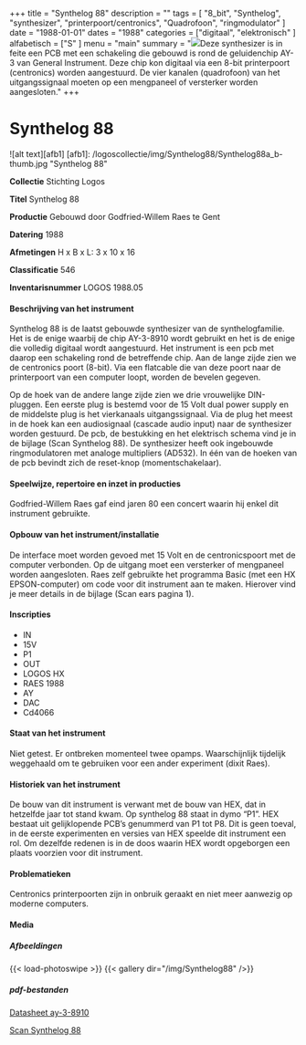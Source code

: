 ﻿+++
title = "Synthelog 88"
description = ""
tags = [
"8_bit",
"Synthelog",
"synthesizer",
"printerpoort/centronics",
"Quadrofoon",
"ringmodulator"
]
date = "1988-01-01"
dates = "1988"
categories = ["digitaal", "elektronisch"
]
alfabetisch = ["S"
]
menu = "main"
summary = "<a href='/logoscollectie/1988/synthelog88'><img src='/logoscollectie/img/Synthelog88/Synthelog88a_b-thumb.jpg'></a>Deze synthesizer is in feite een PCB met een schakeling die gebouwd is rond de geluidenchip AY-3 van General Instrument. Deze chip kon digitaal via een 8-bit printerpoort (centronics) worden aangestuurd. De vier kanalen (quadrofoon) van het uitgangssignaal moeten op een mengpaneel of versterker worden aangesloten."
+++

# Synthelog 88

![alt text][afb1]
[afb1]: /logoscollectie/img/Synthelog88/Synthelog88a_b-thumb.jpg "Synthelog 88"

**Collectie**
Stichting Logos

**Titel**
Synthelog 88

**Productie**
Gebouwd door Godfried-Willem Raes te Gent

**Datering**
1988

**Afmetingen**
H x B x L: 3 x 10 x 16

**Classificatie**
546

**Inventarisnummer**
LOGOS 1988.05

#### Beschrijving van het instrument
Synthelog 88 is de laatst gebouwde synthesizer van de synthelogfamilie. Het is de enige waarbij de chip AY-3-8910 wordt gebruikt en het is de enige die volledig digitaal wordt aangestuurd.
Het instrument is een pcb met daarop een schakeling rond de betreffende chip. Aan de lange zijde zien we de centronics poort (8-bit). Via een flatcable die van deze poort naar de printerpoort van een computer loopt, worden de bevelen gegeven. 


Op de hoek van de andere lange zijde zien we drie vrouwelijke DIN-pluggen. Een eerste plug is bestemd voor de 15 Volt dual power supply en de middelste plug is het vierkanaals uitgangssignaal. Via de plug het meest in de hoek kan een audiosignaal (cascade audio input) naar de synthesizer worden gestuurd. De pcb, de bestukking en het elektrisch schema vind je in de bijlage (Scan Synthelog 88).
De synthesizer heeft ook ingebouwde ringmodulatoren met analoge multipliers (AD532). In één van de hoeken van de pcb bevindt zich de reset-knop (momentschakelaar). 

#### Speelwijze, repertoire en inzet in producties
Godfried-Willem Raes gaf eind jaren 80 een concert waarin hij enkel dit instrument gebruikte.

#### Opbouw van het instrument/installatie
De interface moet worden gevoed met 15 Volt en de centronicspoort met de computer verbonden. Op de uitgang moet een versterker of mengpaneel worden aangesloten. 
Raes zelf gebruikte het programma Basic (met een HX EPSON-computer) om code voor dit instrument aan te maken. Hierover vind je meer details in de bijlage (Scan ears pagina 1).

#### Inscripties
- IN
- 15V
- P1
- OUT
- LOGOS HX
- RAES 1988
- AY
- DAC
- Cd4066

#### Staat van het instrument
Niet getest. Er ontbreken momenteel twee opamps. Waarschijnlijk tijdelijk weggehaald om te gebruiken voor een ander experiment (dixit Raes).

#### Historiek van het instrument
De bouw van dit instrument is verwant met de bouw van HEX, dat in hetzelfde jaar tot stand kwam. Op synthelog 88 staat in dymo “P1”. HEX bestaat uit gelijklopende PCB’s genummerd van P1 tot P8. Dit is geen toeval, in de eerste experimenten en versies van HEX speelde dit instrument een rol. Om dezelfde redenen is in de doos waarin HEX wordt opgeborgen een plaats voorzien voor dit instrument.

#### Problematieken
Centronics printerpoorten zijn in onbruik geraakt en niet meer aanwezig op moderne computers.

#### Media
##### Afbeeldingen
{{< load-photoswipe >}}
{{< gallery dir="/img/Synthelog88" />}}

##### pdf-bestanden
[Datasheet ay-3-8910](/logoscollectie/pdf/Synthelog88/Datasheet%20ay-3-8910.pdf)

[Scan Synthelog 88](/logoscollectie/pdf/Synthelog88/Scan%20Synthelog%2088.pdf)
